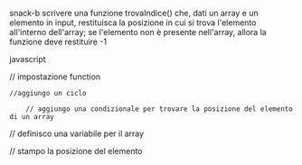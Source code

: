 snack-b
scrivere una funzione trovaIndice() che, dati un array e un elemento in input, restituisca la posizione in cui si trova l'elemento all'interno dell'array; se l'elemento non è presente nell'array, allora la funzione deve restituire -1

javascript

// impostazione function

    //aggiungo un ciclo
    
        // aggiungo una condizionale per trovare la posizione del elemento di un array

// definisco una variabile per il array 

// stampo la posizione del elemento

